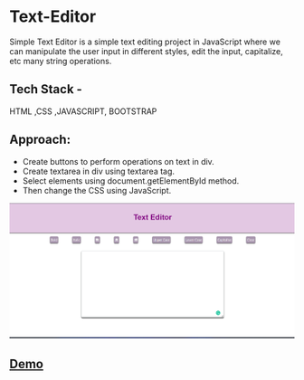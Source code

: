 
# Text-Editor
Simple Text Editor is a simple text editing project in JavaScript where we can manipulate the user input in different styles, edit the input, capitalize, etc many string operations.

## Tech Stack -
HTML ,CSS ,JAVASCRIPT, BOOTSTRAP

## Approach:
- Create buttons to perform operations on text in div.
- Create textarea in div using textarea tag.
- Select elements using document.getElementById method.
- Then change the CSS using JavaScript.

![screenshot](preview%20(1).png)

## [Demo](https://rishikavishnoi.github.io/Text-Editor/)

